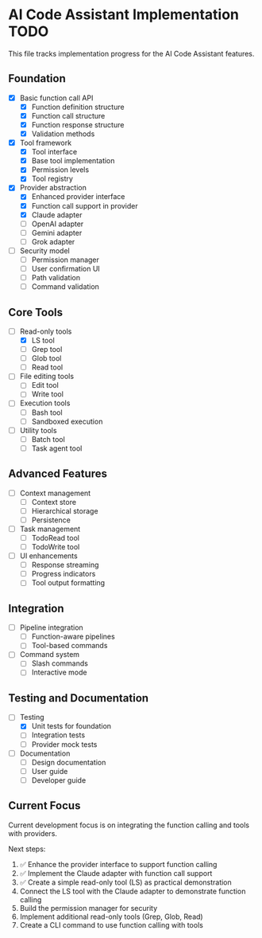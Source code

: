 # AI Code Assistant Implementation TODO

This file tracks implementation progress for the AI Code Assistant features.

## Foundation

- [x] Basic function call API
  - [x] Function definition structure
  - [x] Function call structure
  - [x] Function response structure
  - [x] Validation methods

- [x] Tool framework 
  - [x] Tool interface
  - [x] Base tool implementation
  - [x] Permission levels 
  - [x] Tool registry

- [x] Provider abstraction
  - [x] Enhanced provider interface
  - [x] Function call support in provider
  - [x] Claude adapter
  - [ ] OpenAI adapter
  - [ ] Gemini adapter 
  - [ ] Grok adapter

- [ ] Security model
  - [ ] Permission manager
  - [ ] User confirmation UI
  - [ ] Path validation
  - [ ] Command validation

## Core Tools

- [ ] Read-only tools
  - [x] LS tool
  - [ ] Grep tool
  - [ ] Glob tool
  - [ ] Read tool

- [ ] File editing tools
  - [ ] Edit tool
  - [ ] Write tool

- [ ] Execution tools
  - [ ] Bash tool
  - [ ] Sandboxed execution

- [ ] Utility tools
  - [ ] Batch tool
  - [ ] Task agent tool

## Advanced Features

- [ ] Context management
  - [ ] Context store
  - [ ] Hierarchical storage
  - [ ] Persistence

- [ ] Task management
  - [ ] TodoRead tool
  - [ ] TodoWrite tool

- [ ] UI enhancements
  - [ ] Response streaming
  - [ ] Progress indicators
  - [ ] Tool output formatting

## Integration

- [ ] Pipeline integration
  - [ ] Function-aware pipelines
  - [ ] Tool-based commands

- [ ] Command system
  - [ ] Slash commands
  - [ ] Interactive mode

## Testing and Documentation

- [ ] Testing
  - [x] Unit tests for foundation
  - [ ] Integration tests
  - [ ] Provider mock tests

- [ ] Documentation
  - [ ] Design documentation
  - [ ] User guide
  - [ ] Developer guide

## Current Focus

Current development focus is on integrating the function calling and tools with providers.

Next steps:
1. ✅ Enhance the provider interface to support function calling
2. ✅ Implement the Claude adapter with function call support 
3. ✅ Create a simple read-only tool (LS) as practical demonstration
4. Connect the LS tool with the Claude adapter to demonstrate function calling
5. Build the permission manager for security
6. Implement additional read-only tools (Grep, Glob, Read)
7. Create a CLI command to use function calling with tools